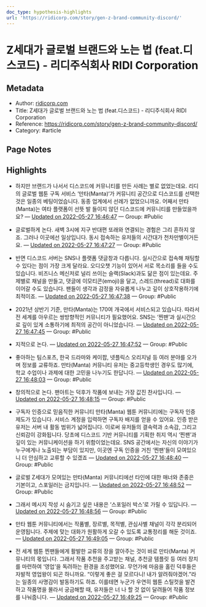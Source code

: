 ```yaml
---
doc_type: hypothesis-highlights
url: 'https://ridicorp.com/story/gen-z-brand-community-discord/'
---
```


# Z세대가 글로벌 브랜드와 노는 법 (feat.디스코드) - 리디주식회사 RIDI Corporation

## Metadata
- Author: [ridicorp.com]()
- Title: Z세대가 글로벌 브랜드와 노는 법 (feat.디스코드) - 리디주식회사 RIDI Corporation
- Reference: https://ridicorp.com/story/gen-z-brand-community-discord/
- Category: #article

## Page Notes
## Highlights
- 하지만 브랜드가 나서서 디스코드에 커뮤니티를 만든 사례는 별로 없었는데요. 리디의 글로벌 웹툰 구독 서비스 ‘만타(Manta)‘가 커뮤니티 공간으로 디스코드를 선택한 것은 일종의 베팅이었습니다. 동종 업계에서 선례가 없었으니까요. 어째서 만타(Manta)는 여타 플랫폼이 선뜻 발 들이지 않던 디스코드에 커뮤니티를 만들었을까요? — [Updated on 2022-05-27 16:46:47](https://hyp.is/KVFaWt2REeyC8WOyY0pQnA/ridicorp.com/story/gen-z-brand-community-discord/) — Group: #Public

- 글로벌하게 논다. 새벽 3시에 지구 반대편 또래와 연결되는 경험은 그리 흔하지 않죠. 그러나 이곳에선 일상입니다. 동시 접속하는 유저들의 시간대가 천차만별이거든요.  — [Updated on 2022-05-27 16:47:27](https://hyp.is/QPFGrN2REeyhajeqldmB5w/ridicorp.com/story/gen-z-brand-community-discord/) — Group: #Public

- 반면 디스코드 서버는 SNS나 플랫폼 댓글창과 다릅니다. 실시간으로 접속해 채팅할 수 있다는 점이 가장 크게 달라요. 오디오챗 기능이 있어서 서로 목소리를 들을 수도 있습니다. 비즈니스 메신저로 널리 쓰이는 슬랙(Slack)과도 닮은 점이 있는데요. 주제별로 채널을 만들고, 댓글에 이모티콘(emoji)을 달고, 스레드(thread)로 대화를 이어갈 수도 있습니다. 팬들이 생각과 감정을 자유롭게 나누고 깊이 상호작용하기에 최적이죠. — [Updated on 2022-05-27 16:47:38](https://hyp.is/R44WKt2REeyqI1-ukBFBcg/ridicorp.com/story/gen-z-brand-community-discord/) — Group: #Public

- 2021년 상반기 기준, 만타(Manta)는 170여 개국에서 서비스되고 있습니다. 따라서 전 세계를 아우르는 쌍방향적인 커뮤니티가 필요했어요. SNS는 ‘찐팬’과 실시간으로 깊이 있게 소통하기에 최적의 공간이 아니었습니다.  — [Updated on 2022-05-27 16:47:45](https://hyp.is/S95s1N2REeyMVXsLqdONkw/ridicorp.com/story/gen-z-brand-community-discord/) — Group: #Public

- 지적으로 논다. — [Updated on 2022-05-27 16:47:52](https://hyp.is/T-rpft2REeyvUv_PwX2QMQ/ridicorp.com/story/gen-z-brand-community-discord/) — Group: #Public

- 좋아하는 팀스포츠, 한국 드라마와 케이팝, 넷플릭스 오리지널 등 여러 분야를 오가며 정보를 교류하죠. 만타(Manta) 커뮤니티 유저는 중고등학생인 경우도 많기에, 학교 수업이나 과제에 대한 고민을 나누기도 한답니다. — [Updated on 2022-05-27 16:48:03](https://hyp.is/Vt5YnN2REey0uw-x5Di-dg/ridicorp.com/story/gen-z-brand-community-discord/) — Group: #Public

- 창의적으로 논다. 팬아트는 덕후가 작품에 보내는 가장 값진 찬사입니다. — [Updated on 2022-05-27 16:48:15](https://hyp.is/XhLx_t2REeytCQvSctJoWA/ridicorp.com/story/gen-z-brand-community-discord/) — Group: #Public

- 구독자 인증으로 믿음직한 커뮤니티 만타(Manta) 웹툰 커뮤니티에는 구독자 인증 제도가 있습니다. 서비스 계정을 입력하면 구독자 배지를 얻을 수 있어요. 인증 받은 유저는 서버 내 활동 범위가 넓어집니다. 이로써 유저들의 결속력과 소속감, 그리고 신뢰감이 강화됩니다. 당초에 디스코드 기반 커뮤니티를 기획한 취지 역시 ‘찐팬’과 깊이 있는 커뮤니케이션을 하기 위함이었는데요. SNS 공간에서는 자신의 이야기가 누구에게나 노출되는 부담이 있지만, 이곳엔 구독 인증을 거친 ‘찐팬’들이 모여있으니 더 안심하고 교류할 수 있겠죠 — [Updated on 2022-05-27 16:48:40](https://hyp.is/bIQdnt2REeyMC0erwLVXtw/ridicorp.com/story/gen-z-brand-community-discord/) — Group: #Public

- 글로벌 Z세대가 모여있는 만타(Manta) 커뮤니티에선 타인에 대한 매너와 존중은 기본이고, 스포일러는 금지입니다.  — [Updated on 2022-05-27 16:48:52](https://hyp.is/c9Fkdt2REey7Tkt-CAGJxw/ridicorp.com/story/gen-z-brand-community-discord/) — Group: #Public

- 그래서 메시지 작성 시 숨기고 싶은 내용은 ‘스포일러 박스’로 가릴 수 있답니다. — [Updated on 2022-05-27 16:48:56](https://hyp.is/dm1DqN2REeyKo0__S7qX-w/ridicorp.com/story/gen-z-brand-community-discord/) — Group: #Public

- 만타 웹툰 커뮤니티에서는 작품별, 장르별, 목적별, 관심사별 채널이 각각 분리되어 운영됩니다. 주제에 맞는 대화가 원활하게 오갈 수 있도록 교통정리를 해둔 것이죠. — [Updated on 2022-05-27 16:49:05](https://hyp.is/e75QSt2REeynbzt2mIavEQ/ridicorp.com/story/gen-z-brand-community-discord/) — Group: #Public

- 전 세계 웹툰 찐팬들에게 활발한 교류의 장을 깔아주는 것이 바로 만타(Manta) 커뮤니티의 몫입니다. 그래서 작품 추천을 주고받는 채널, 추천글 템플릿 등 여러 장치를 마련하여 ‘영업’을 독려하는 환경을 조성했어요. 무언가에 마음을 홀린 덕후들은 자발적 영업왕이 되곤 하니까요. “이렇게 좋은 걸 모르다니! 내가 알려줘야겠어.”라는 일종의 사명감이 발동하기도 하죠. 이를테면 누군가 우연히 웹툰 스틸컷을 발견하고 작품명을 몰라서 궁금해할 때, 유저들은 너 나 할 것 없이 달려들어 작품 정보를 나눠줍니다. — [Updated on 2022-05-27 16:49:25](https://hyp.is/h7SAGN2REeynzOvFD8rJpA/ridicorp.com/story/gen-z-brand-community-discord/) — Group: #Public



